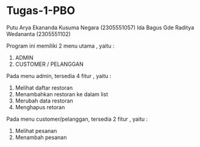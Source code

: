# Tugas-1-PBO

Putu Arya Ekananda Kusuma Negara (2305551057)
Ida Bagus Gde Raditya Wedananta (2305551102)

Program ini memiliki 2 menu utama , yaitu :
1. ADMIN
2. CUSTOMER / PELANGGAN

Pada menu admin, tersedia 4 fitur , yaitu : 
1. Melihat daftar restoran
2. Menambahkan restoran ke dalam list
3. Merubah data restoran
4. Menghapus retoran

Pada menu customer/pelanggan, tersedia 2 fitur , yaitu : 
1. Melihat pesanan
2. Menambah pesanan
